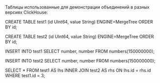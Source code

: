
Таблицы использованные для демонстрации объединений в разных версиях ClickHouse:

CREATE TABLE test1 (id UInt64, value String) ENGINE=MergeTree ORDER BY id;

CREATE TABLE test2 (id UInt64, value String) ENGINE=MergeTree ORDER BY id;

INSERT INTO test1 SELECT number, number FROM numbers(150000000);

INSERT INTO test2 SELECT number, number FROM numbers(150000000);

SELECT * FROM test1 AS lhs INNER JOIN test2 AS rhs ON lhs.id = rhs.id WHERE test1.id = 3;


